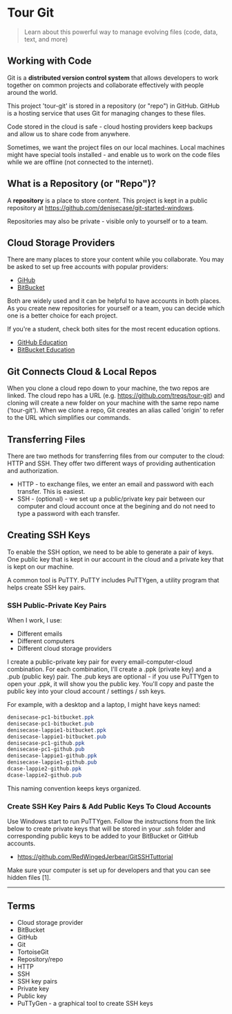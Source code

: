 # Tour Git

> Learn about this powerful way to manage evolving files (code, data, text, and more)

## Working with Code

Git is a **distributed version control system** that allows developers to work together on common projects and collaborate effectively with people around the world.

This project 'tour-git' is stored in a repository (or "repo") in GitHub. GitHub is a hosting service that uses Git for managing changes to these files. 

Code stored in the cloud is safe - cloud hosting providers keep backups and allow us to share code from anywhere. 

Sometimes, we want the project files on our local machines. Local machines might have special tools installed - and enable us to work on the code files while we are offline (not connected to the internet). 

## What is a Repository (or "Repo")? 

A **repository** is a place to store content. This project is kept in a public repository at <https://github.com/denisecase/git-started-windows>.

Repositories may also be private - visible only to yourself or to a team.

## Cloud Storage Providers

There are many places to store your content while you collaborate. You may be asked to set up free accounts with popular providers:

- [GiHub](https://github.com/)
- [BitBucket](https://bitbucket.org)

Both are widely used and it can be helpful to have accounts in both places. As you create new repositories for yourself or a team, you can decide which one is a better choice for each project.

If you're a student, check both sites for the most recent education options.

- [GitHub Education](https://education.github.com/)
- [BitBucket Education](https://bitbucket.org/product/education)

## Git Connects Cloud & Local Repos

When you clone a cloud repo down to your machine, the two repos are linked. The cloud repo has a URL (e.g. https://github.com/treqs/tour-git) and cloning will create a new folder on your machine with the same repo name ('tour-git'). When we clone a repo, Git creates an alias called 'origin' to refer to the URL which simplifies our commands. 

## Transferring Files

There are two methods for transferring files from our computer to the cloud: HTTP and SSH. They offer two different ways of providing authentication and authorization.

- HTTP - to exchange files, we enter an email and password with each transfer. This is easiest.
- SSH - (optional) - we set up a public/private key pair between our computer and cloud account once at the begining and do not need to type a password with each transfer.

## Creating SSH Keys

To enable the SSH option, we need to be able to generate a pair of keys. One public key that is kept in our account in the cloud and a private key that is kept on our machine.

A common tool is PuTTY. PuTTY includes PuTTYgen, a utility program that helps create SSH key pairs.

### SSH Public-Private Key Pairs

When I work, I use:

- Different emails
- Different computers
- Different cloud storage providers

I create a public-private key pair for every email-computer-cloud combination. For each combination, I'll create a .ppk (private key) and a .pub (public key) pair. The .pub keys are optional - if you use PuTTYgen to open your .ppk, it will show you the public key. You'll copy and paste the public key into your cloud account / settings / ssh keys.

For example, with a desktop and a laptop, I might have keys named:

```PowerShell
denisecase-pc1-bitbucket.ppk
denisecase-pc1-bitbucket.pub
denisecase-lappie1-bitbucket.ppk
denisecase-lappie1-bitbucket.pub
denisecase-pc1-github.ppk
denisecase-pc1-github.pub
denisecase-lappie1-github.ppk
denisecase-lappie1-github.pub
dcase-lappie2-github.ppk
dcase-lappie2-github.pub
```

This naming convention keeps keys organized.

### Create SSH Key Pairs & Add Public Keys To Cloud Accounts

Use Windows start to run PuTTYgen. Follow the instructions from the link below to create private keys that will be stored in your .ssh folder and corresponding public keys to be added to your BitBucket or GitHub accounts.

- <https://github.com/RedWingedJerbear/GitSSHTuttorial>

Make sure your computer is set up for developers and that you can see hidden files [1].

---

## Terms

- Cloud storage provider
- BitBucket
- GitHub
- Git
- TortoiseGit
- Repository/repo
- HTTP
- SSH
- SSH key pairs
- Private key
- Public key
- PuTTyGen - a graphical tool to create SSH keys

